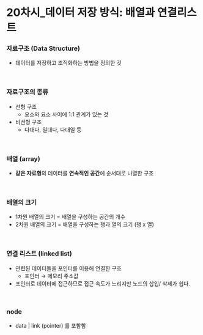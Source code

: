<!-- @format -->

# **20차시\_데이터 저장 방식: 배열과 연결리스트**

### 자료구조 (Data Structure)

- 데이터를 저장하고 조직화하는 방법을 정의한 것

</br>

### 자료구조의 종류

- 선형 구조
  - 요소와 요소 사이에 1:1 관계가 있는 것
- 비선형 구조
  - 다대다, 일대다, 다대일 등

</br>

### 배열 (array)

- **같은 자료형**의 데이터를 **연속적인 공간**에 순서대로 나열한 구조

</br>

### 배열의 크기

- 1차원 배열의 크기 = 배열을 구성하는 공간의 개수
- 2차원 배열의 크기 = 배열을 구성하는 행과 열의 크기 (행 x 열)

</br>

### 연결 리스트 (linked list)

- 관련된 데이터들을 포인터를 이용해 연결한 구조
  - 포인터 → 메모리 주소값
- 포인터로 데이터에 접근하므로 접근 속도가 느리지만 노드의 삽입/ 삭제가 쉽다.

</br>

### node

- data | link (pointer) 를 포함함
